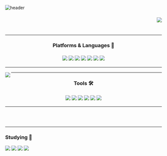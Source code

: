![header](https://capsule-render.vercel.app/api?type=waving&color=gradient&height=250&section=header&text=HELLO&fontSize=90&animation=fadeIn&fontAlignY=30&desc=I`m%20JoInHo&descAlignY=51&descAlign=62)
 
<div align="center">

<img align="right" src="https://github-readme-stats.vercel.app/api/top-langs/?username=zjxps2007&theme=radical&exclude_repo=Computer-Science-Engineering,clone-web-scrapper&hide=Procfile&layout=compact&langs_count=8"/>

### <br></br>

<hr></hr>

<h3 align="center"><b>Platforms & Languages 🚀</b></h3>
<h3 align="center">
<a href="https://www.microsoft.com/ko-kr/"><img src="https://img.shields.io/badge/Windows-0078D6?style=flat-square&logo=Windows&logoColor=FFFFFF"/></a>
<a href="https://ubuntu.com/download/desktop"><img src="https://img.shields.io/badge/Ubuntu-E95420?style=flat-square&logo=Ubuntu&logoColor=FFFFFF"/></a>
<a href="https://www.apple.com/kr/macos/ventura/"><img src="https://img.shields.io/badge/macOS-000000?style=flat-square&logo=macOS&logoColor=FFFFFF"/></a>
<a href="https://learn.microsoft.com/ko-kr/dotnet/csharp/"><img src="https://img.shields.io/badge/C Sharp-239120?style=flat-square&logo=C Sharp&logoColor=FFFFFF"/></a>
<a href="https://en.cppreference.com/w/cpp"><img src="https://img.shields.io/badge/c++-00599C?style=flat-square&logo=c%2B%2B&logoColor=FFFFFF"/></a>
<a href="https://en.cppreference.com/w/c"><img src="https://img.shields.io/badge/C-A8B9CC?style=flat-square&logo=C&logoColor=FFFFFF"/></a>
<a href="https://openjdk.org/"><img src="https://img.shields.io/badge/JAVA-EE0000?style=flat-square&logo=OpenJDK&logoColor=FFFFFF"/></a>

<hr></hr>

</div>

<div align="center">

<img align="left" src="https://github-readme-stats.vercel.app/api?username=zjxps2007&show_icons=true&theme=radical"/>

<hr></hr>
<h3 align="center"><b>Tools 🛠</b></h3>
<h3 align="center">
<a href="https://www.jetbrains.com/"><img src="https://img.shields.io/badge/Rider-000000?style=flat-square&logo=Rider&logoColor=FFFFFF"/></a>
<a href="https://git-scm.com"><img src="https://img.shields.io/badge/Git-F05032?style=flat-square&logo=Git&logoColor=FFFFFF"/></a>
<a href="https://developer.apple.com/kr/xcode/"><img src="https://img.shields.io/badge/Xcode-147EFB?style=flat-square&logo=Xcode&logoColor=FFFFFF"/></a>
<a href="https://store.unity.com/kr/products/unity-personal?gclid=Cj0KCQjwkt6aBhDKARIsAAyeLJ3ZmeV-cOh-e-Bo8mNulZqeviHN5k1ieQ3iDEfi2EBclVujFZIHrDIaAujWEALw_wcB&gclsrc=aw.ds"><img src="https://img.shields.io/badge/Unity-000000?style=flat-square&logo=Unity&logoColor=FFFFFF"/></a>
<a href="https://www.unrealengine.com/ko/unreal-engine-5?utm_source=sa&utm_medium=click_link&utm_campaign=egk_ue5_download&utm_content=ue5_download&utm_term=406&gclid=Cj0KCQjwteOaBhDuARIsADBqRehz4xjhD--NXPP3jf3psibM8pL8SHCHADVSg8x6W6QUgKyLEDJhQJIaAlc8EALw_wcB"><img src="https://img.shields.io/badge/Unreal Engine-0E1128?style=flat-square&logo=Unreal Engine&logoColor=FFFFFF"/></a>
<a href="https://code.visualstudio.com/"><img src="https://img.shields.io/badge/Visual Studio Code-007ACC?style=flat-square&logo=Visual Studio Code&logoColor=FFFFFF"/></a>
  
  <hr></hr>
  
</div>
<br></br>
<hr></hr>

<h3>Studying 🌱</h3>
<a href="https://www.apple.com/kr/swift/"><img src="https://img.shields.io/badge/Swift-F05138?style=flat-square&logo=Swift&logoColor=FFFFFF"/></a>
<a href="https://developer.android.com/studio?gclid=Cj0KCQjwteOaBhDuARIsADBqReiPVXLo-DitDdyLyw6V_Z-jmAnV4fVzl9VTfFAtcKXJPxRcAPY1I6MaAmEoEALw_wcB&gclsrc=aw.ds"><img src="https://img.shields.io/badge/Android-3DDC84?style=flat-square&logo=Android&logoColor=FFFFFF"/></a>
<a href="https://kotlinlang.org/"><img src="https://img.shields.io/badge/Kotlin-7F52FF?style=flat-square&logo=Kotlin&logoColor=FFFFFF"/></a>
<a href="https://www.python.org/"><img src="https://img.shields.io/badge/Python-3776AB?style=flat-square&logo=Python&logoColor=FFFFFF"/></a>
